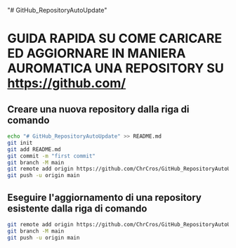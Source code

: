 "# GitHub_RepositoryAutoUpdate" 
# GUIDA RAPIDA SU COME CARICARE ED AGGIORNARE IN MANIERA AUROMATICA UNA REPOSITORY SU https://github.com/

## Creare una nuova repository dalla riga di comando
```sh
echo "# GitHub_RepositoryAutoUpdate" >> README.md
git init
git add README.md
git commit -m "first commit"
git branch -M main
git remote add origin https://github.com/ChrCros/GitHub_RepositoryAutoUpdate.git
git push -u origin main
```

## Eseguire l'aggiornamento di una repository esistente dalla riga di comando
```sh
git remote add origin https://github.com/ChrCros/GitHub_RepositoryAutoUpdate.git
git branch -M main
git push -u origin main
```
